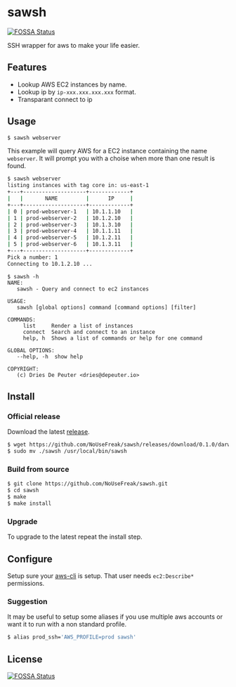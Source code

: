 # sawsh
[![FOSSA Status](https://app.fossa.io/api/projects/git%2Bgithub.com%2FNoUseFreak%2Fsawsh.svg?type=shield)](https://app.fossa.io/projects/git%2Bgithub.com%2FNoUseFreak%2Fsawsh?ref=badge_shield)


SSH wrapper for aws to make your life easier.

## Features

 - Lookup AWS EC2 instances by name.
 - Lookup ip by `ip-xxx.xxx.xxx.xxx` format.
 - Transparant connect to ip

## Usage

```sh
$ sawsh webserver
```

This example will query AWS for a EC2 instance containing the name `webserver`. It will prompt you with a choise when
more than one result is found.

```sh
$ sawsh webserver
listing instances with tag core in: us-east-1
+---+--------------------+-------------+
|   |       NAME         |      IP     |
+---+--------------------+-------------+
| 0 | prod-webserver-1   | 10.1.1.10   |
| 1 | prod-webserver-2   | 10.1.2.10   |
| 2 | prod-webserver-3   | 10.1.3.10   |
| 3 | prod-webserver-4   | 10.1.1.11   |
| 4 | prod-webserver-5   | 10.1.2.11   |
| 5 | prod-webserver-6   | 10.1.3.11   |
+---+--------------------+-------------+
Pick a number: 1
Connecting to 10.1.2.10 ...
```

```
$ sawsh -h
NAME:
   sawsh - Query and connect to ec2 instances

USAGE:
   sawsh [global options] command [command options] [filter]

COMMANDS:
     list     Render a list of instances
     connect  Search and connect to an instance
     help, h  Shows a list of commands or help for one command

GLOBAL OPTIONS:
   --help, -h  show help

COPYRIGHT:
   (c) Dries De Peuter <dries@depeuter.io>
```

## Install

### Official release

Download the latest [release](https://github.com/NoUseFreak/sawsh/releases).

```sh
$ wget https://github.com/NoUseFreak/sawsh/releases/download/0.1.0/darwin_amd64.tar.gz  -O - | tar -xz
$ sudo mv ./sawsh /usr/local/bin/sawsh
```

### Build from source

```sh
$ git clone https://github.com/NoUseFreak/sawsh.git
$ cd sawsh
$ make
$ make install
```

### Upgrade

To upgrade to the latest repeat the install step.

## Configure

Setup sure your [aws-cli](http://docs.aws.amazon.com/cli/latest/userguide/cli-chap-getting-started.html) is setup. That user needs `ec2:Describe*` permissions.

### Suggestion

It may be useful to setup some aliases if you use multiple aws accounts or want it to run with a non standard profile. 

```sh
$ alias prod_ssh='AWS_PROFILE=prod sawsh'
```


## License
[![FOSSA Status](https://app.fossa.io/api/projects/git%2Bgithub.com%2FNoUseFreak%2Fsawsh.svg?type=large)](https://app.fossa.io/projects/git%2Bgithub.com%2FNoUseFreak%2Fsawsh?ref=badge_large)
